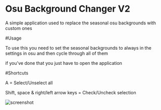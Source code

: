 # Osu Background Changer V2
 A simple application used to replace the seasonal osu backgrounds with custom ones




#Usage

To use this you need to set the seasonal backgrounds to always in the settings in osu and then cycle through all of them


if you've done that you just have to open the application



#Shortcuts

A = Select/Unselect all

Shift, space & right/left arrow keys = Check/Uncheck selection

![screenshot](http://narasu.u.catgirlsare.sexy/cIhs.png)
